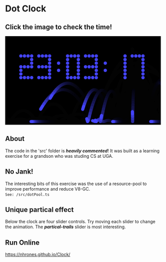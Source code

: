 # Dot Clock

## Click the image to check the time!    

[![clock](./clock.png)](https://nhrones.github.io/Clock/)    

## About
The code in the 'src' folder is **_heavily commented_**! It was built as a learning exercise for a grandson who was studing CS at UGA.   

## No Jank!
The interesting bits of this exercise was the use of a resource-pool to improve performance and reduce V8-GC.    
`See: /src/dotPool.ts`

## Unique partical effect
Below the clock are four slider controls. Try moving each slider to change the animation. The **_partical-trails_** slider is most interesting.     


## Run Online
https://nhrones.github.io/Clock/
